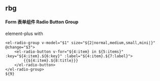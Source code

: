 ## rbg
#### Form 表单组件 Radio Button Group
element-plus <el-radio-group> with <el-radio-button>
```
<el-radio-group v-model="$1" size="${2|normal,medium,small,mini|}" @change="$3">
	<el-radio-button v-for="${4:item} in ${5:items}" :key="${4:item}.${6:key}" :label="${4:item}.${7:label}">
		{{${4:item}.${8:title}}}
	</el-radio-button>
</el-radio-group>
${9}
```